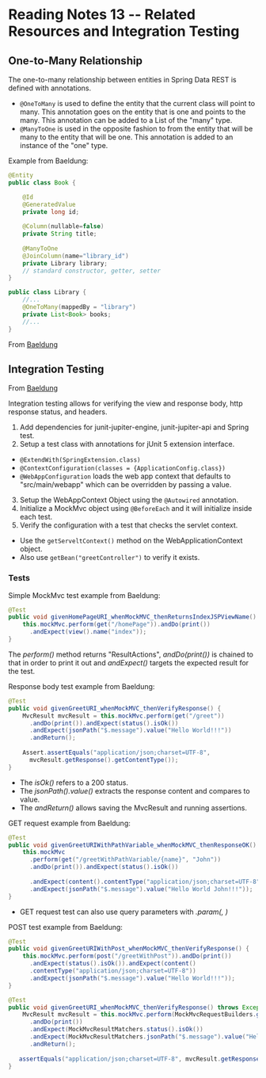 # Reading Notes 13 -- Related Resources and Integration Testing

## One-to-Many Relationship

The one-to-many relationship between entities in Spring Data REST is defined with annotations.

- `@OneToMany` is used to define the entity that the current class will point to many. This annotation goes on the entity that is one and points to the many. This annotation can be added to a List of the "many" type.
- `@ManyToOne` is used in the opposite fashion to from the entity that will be many to the entity that will be one. This annotation is added to an instance of the "one" type.

Example from Baeldung:

```java
@Entity
public class Book {

    @Id
    @GeneratedValue
    private long id;
    
    @Column(nullable=false)
    private String title;
    
    @ManyToOne
    @JoinColumn(name="library_id")
    private Library library;
    // standard constructor, getter, setter
}

public class Library {
    //...
    @OneToMany(mappedBy = "library")
    private List<Book> books;
    //...
}

```

From [Baeldung](https://www.baeldung.com/spring-data-rest-relationships)

## Integration Testing

From [Baeldung](https://www.baeldung.com/integration-testing-in-spring)

Integration testing allows for verifying the view and response body, http response status, and headers. 


1. Add dependencies for junit-jupiter-engine, junit-jupiter-api and Spring test.
2. Setup a test class with annotations for jUnit 5 extension interface.
  - `@ExtendWith(SpringExtension.class)`
  - `@ContextConfiguration(classes = {ApplicationConfig.class})`
  - `@WebAppConfiguration` loads the web app context that defaults to "src/main/webapp" which can be overridden by passing a value.
3. Setup the WebAppContext Object using the `@Autowired` annotation.
4. Initialize a MockMvc object using `@BeforeEach` and it will initialize inside each test.
5. Verify the configuration with a test that checks the servlet context.
  - Use the `getServeltContext()` method on the WebApplicationContext object.
  - Also use `getBean("greetController")` to verify it exists.


### Tests

Simple MockMvc test example from Baeldung:

```java
@Test
public void givenHomePageURI_whenMockMVC_thenReturnsIndexJSPViewName() {
    this.mockMvc.perform(get("/homePage")).andDo(print())
      .andExpect(view().name("index"));
}
```
The *perform()* method returns "ResultActions", *andDo(print())* is chained to that in order to print it out and *andExpect()* targets the expected result for the test.

Response body test example from Baeldung:

```java
@Test
public void givenGreetURI_whenMockMVC_thenVerifyResponse() {
    MvcResult mvcResult = this.mockMvc.perform(get("/greet"))
      .andDo(print()).andExpect(status().isOk())
      .andExpect(jsonPath("$.message").value("Hello World!!!"))
      .andReturn();
    
    Assert.assertEquals("application/json;charset=UTF-8", 
      mvcResult.getResponse().getContentType());
}
```

- The *isOk()* refers to a 200 status. 
- The *jsonPath().value()* extracts the response content and compares to value.
- The *andReturn()* allows saving the MvcResult and running assertions.

GET request example from Baeldung:

```java
@Test
public void givenGreetURIWithPathVariable_whenMockMVC_thenResponseOK() {
    this.mockMvc
      .perform(get("/greetWithPathVariable/{name}", "John"))
      .andDo(print()).andExpect(status().isOk())
      
      .andExpect(content().contentType("application/json;charset=UTF-8"))
      .andExpect(jsonPath("$.message").value("Hello World John!!!"));
}
```

- GET request test can also use query parameters with *.param(<name>, <value>)*

POST test example from Baeldung:

```java
@Test
public void givenGreetURIWithPost_whenMockMVC_thenVerifyResponse() {
    this.mockMvc.perform(post("/greetWithPost")).andDo(print())
      .andExpect(status().isOk()).andExpect(content()
      .contentType("application/json;charset=UTF-8"))
      .andExpect(jsonPath("$.message").value("Hello World!!!"));
}

@Test
public void givenGreetURI_whenMockMVC_thenVerifyResponse() throws Exception {
    MvcResult mvcResult = this.mockMvc.perform(MockMvcRequestBuilders.get("/greet"))
      .andDo(print())
      .andExpect(MockMvcResultMatchers.status().isOk())
      .andExpect(MockMvcResultMatchers.jsonPath("$.message").value("Hello World!!!"))
      .andReturn();
 
   assertEquals("application/json;charset=UTF-8", mvcResult.getResponse().getContentType());
}
```


